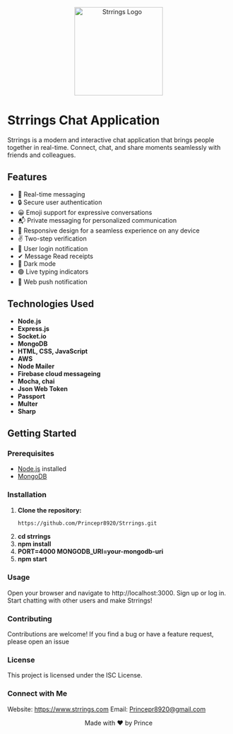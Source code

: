 <p align="center">
  <img src="https://d34ct18kvr7jx3.cloudfront.net/assets/logo/logo192.png" alt="Strrings Logo" width="200" height="200">
</p>

# Strrings Chat Application

Strrings is a modern and interactive chat application that brings people together in real-time. Connect, chat, and share moments seamlessly with friends and colleagues.

## Features

- 🚀 Real-time messaging
- 🔒 Secure user authentication
- 😀 Emoji support for expressive conversations
- 📬 Private messaging for personalized communication
- 📱 Responsive design for a seamless experience on any device
- ✌ Two-step verification
- 🔔 User login notification
- ✔ Message Read receipts
- 🔆 Dark mode
- 🟢 Live typing indicators
- 🔔 Web push notification

## Technologies Used

- **Node.js**
- **Express.js**
- **Socket.io**
- **MongoDB**
- **HTML, CSS, JavaScript**
- **AWS**
- **Node Mailer**
- **Firebase cloud messageing**
- **Mocha, chai**
- **Json Web Token**
- **Passport**
- **Multer**
- **Sharp**

## Getting Started

### Prerequisites

- [Node.js](https://nodejs.org/) installed
- [MongoDB](https://www.mongodb.com/)

### Installation

1. **Clone the repository:**
   ```bash
   https://github.com/Princepr8920/Strrings.git
2. **cd strrings**
3. **npm install**
4. **PORT=4000
MONGODB_URI=your-mongodb-uri**
5. **npm start**

### Usage
Open your browser and navigate to http://localhost:3000.
Sign up or log in.
Start chatting with other users and make Strrings!

### Contributing
Contributions are welcome! If you find a bug or have a feature request, please open an issue

### License
This project is licensed under the ISC License.

### Connect with Me
Website: https://www.strrings.com
Email: Princepr8920@gmail.com

<p align="center">
  Made with ❤️ by Prince
</p>



















   
